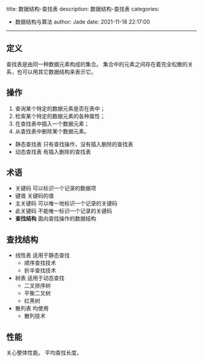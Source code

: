 title: 数据结构-查找表
description: 数据结构-查找表
categories:
  - 数据结构与算法
author: Jade
date: 2021-11-18 22:17:00
---
## 定义
查找表是由同一种数据元素构成的集合。
集合中的元素之间存在着完全松散的关系，也可以用其它数据结构来表示它。

## 操作
1. 查询某个特定的数据元素是否在表中；
2. 检索某个特定的数据元素的各种属性；
3. 在查找表中插入一个数据元素；
4. 从查找表中删除某个数据元素。

- 静态查找表 只有查找操作，没有插入删除的查找表
- 动态查找表 有插入删除的查找表

## 术语
- 关键码 可以标识一个记录的数据项
- 键值 关键码的值
- 主关键码 可以唯一地标识一个记录的关键码
- 此关键码 不能唯一标识一个记录的关键码
- **查找结构** 面向查找操作的数据结构

## 查找结构
- 线性表 适用于静态查找
  - 顺序查找技术
  - 折半查找技术
- 树表 适用于动态查找
  - 二叉排序树
  - 平衡二叉树
  - 红黑树
- 散列表 均使用
  - 散列技术

## 性能
关心整体性能。
平均查找长度。
